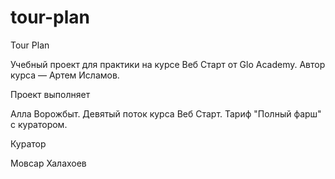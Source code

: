 # tour-plan
Tour Plan

Учебный проект для практики на курсе Веб Старт от Glo Academy. Автор курса — Артем Исламов.





Проект выполняет

Алла Ворожбыт. Девятый поток курса Веб Старт. Тариф "Полный фарш" с куратором.





Куратор

Мовсар Халахоев
